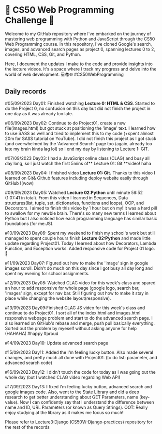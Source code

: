 # 🚀 CS50 Web Programming Challenge 🚀

Welcome to my GitHub repository where I've embarked on the journey of mastering web programming with Python and JavaScript through the CS50 Web Programming course. In this repository, I've cloned Google's search, images, and advanced search pages as project 0, spanning lectures 0 to 2, covering HTML, CSS, Git, and Python.

Here, I document the updates I make to the code and provide insights into the lecture videos. It's a space where I track my progress and delve into the world of web development. 💻📚🌐 #CS50WebProgramming

## Daily records
#05/09/2023 Day01: Finished watching **Lecture 0: HTML & CSS**. Started to do the Project 0, no confusion on this day but did not finish the project in one day as it was already too late.

#06/09/2023 Day02: Continue to do Project01, create a new file(images.html) but got stuck at positioning the 'image' text. I learned how to use SASS as well and tried to implement this to my code (+spent almost 20m for SASS tutorial on YouTube). I did not finish this project as I got stuck (and overwhelmed by the 'Advanced Search' page too (again, already too late my brain kinda lag lol) so I end my day by listening to Lecture 1: GIT.

#07/09/2023 Day03: I had a JavaScript online class (CLAG) and busy all day long, so I just watch the first 5mins of** Lecture 01: Git **video! haha

#08/09/2023 Day04: I finished video **Lecture 01: Git.** Thanks to this video I learned on Git& Github features including deploy website easily through GitHub !(wow)

#09/09/2023 Day05: Watched **Lecture 02:Python** until minute 56:52 (1:07:41 in total). From this video I learned in Sequences, Data structures(list, tuple, set, dictionaries, functions and loops), OOP, and Decorators. I aimed to finish this video by 1 hour but oh my! it was a hard pill to swallow for my newbie brain. There's so many new terms I learned about Python but I also noticed how each programming language has similar basic foundations (for me:JS). 

#10/09/2023 Day06: Spent my weekend to finish my school's work but still managed to spent couple hours finish **Lecture 02:Python** and made little update regarding Project01. Today I learned about how Decorators, Lambda Function, and Exception works. Added responsive code for Project 01 logo. 🐍

#11/09/2023 Day07: Figured out how to make the 'image' sign in google images scroll. Didn't do much on this day since I got busy all day long and spent my evening for school assignments.

#12/09/2023 Day08: Watched CLAG video for this week's class and spared an hour to add responsive for whole page (google logo, search bar, 'images' sign, except for nav bar. Still figuring out how to make it stay in place while changing the website layout(responsive). 

#13/09/2023 Day09:Finished CLAG JS video for this week's class and continue to do Project01. I sort all of the index.html and images.html responsive webpage problem and start to do the advanced search page. I also learned on GitHub's rebase and merge, push pull basically everything. Sorted out the problem by myeself without asking anyone for help (HAHAHA) #happy #proud

#14/09/2023 Day10: Update advanced search page 

#15/09/2023 Day11: Added the I'm feeling lucky button. Also made several changes, and pretty much all done with Project01. (to do list: parameter, and advanced search code)

#16/09/2023 Day12: I didn't touch the code for today as I was going out the whole day (but I watched CLAG video regarding Web API)

#17/09/2023 Day13: I fixed I'm feeling lucky button, advanced search and google images code. Also, went to the State Library and did a deep research to get better understanding about GET Parameters, name (key-value). Now I can confidently say that I understand the difference between name and ID, URL Parameters (or known as Query Strings). OOT: Really enjoy studying at the library as it makes me focus so much! 

Please refer to [Lecture3:Django (CS50W-Django-practices)](https://github.com/gabrielletirta/CS50-Django-practices) repository for the rest of the records
